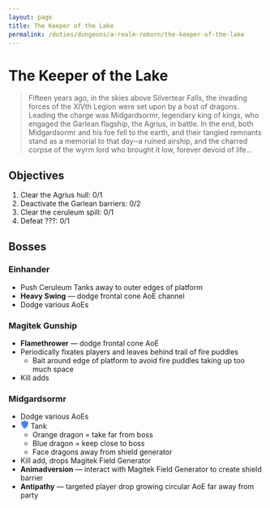 ```yaml
---
layout: page
title: The Keeper of the Lake
permalink: /duties/dungeons/a-realm-reborn/the-keeper-of-the-lake
---
```


# The Keeper of the Lake

> Fifteen years ago, in the skies above Silvertear Falls, the invading forces of the XIVth Legion were set upon by a host of dragons. Leading the charge was Midgardsormr, legendary king of kings, who engaged the Garlean flagship, the Agrius, in battle. In the end, both Midgardsormr and his foe fell to the earth, and their tangled remnants stand as a memorial to that day─a ruined airship, and the charred corpse of the wyrm lord who brought it low, forever devoid of life...

## Objectives

1. Clear the Agrius hull: 0/1
2. Deactivate the Garlean barriers: 0/2
3. Clear the ceruleum spill: 0/1
4. Defeat ???: 0/1

## Bosses

### Einhander

- Push Ceruleum Tanks away to outer edges of platform
- **Heavy Swing** — dodge frontal cone AoE channel
- Dodge various AoEs

### Magitek Gunship

- **Flamethrower** — dodge frontal cone AoE
- Periodically fixates players and leaves behind trail of fire puddles
  - Bait around edge of platform to avoid fire puddles taking up too much space
- Kill adds

### Midgardsormr

- Dodge various AoEs
- ![](/assets/icons/role-tank.png) Tank
  - Orange dragon = take far from boss
  - Blue dragon = keep close to boss
  - Face dragons away from shield generator
- Kill add, drops Magitek Field Generator
- **Animadversion** — interact with Magitek Field Generator to create shield barrier
- **Antipathy** — targeted player drop growing circular AoE far away from party


